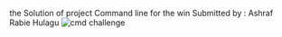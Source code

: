 the Solution of project Command line for the win Submitted by : Ashraf Rabie Hulagu
![cmd challenge](https://github.com/AshrafRabieHulagu/alx-system_engineering-devops/assets/139473312/89565bf0-fe9b-4704-9077-675e433cb1f9)
